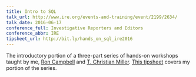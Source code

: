 ```yaml
---
title: Intro to SQL
talk_url: http://www.ire.org/events-and-training/event/2199/2634/
talk_date: 2016-06-17
conference_full: Investigative Reporters and Editors
conference_abbr: IRE
tipsheet_url: http://bit.ly/hands_on_sql_ire2016
---
```

The introductory portion of a three-part series of hands-on workshops taught by me, [Ron Campbell](https://twitter.com/campbellronaldw) and [T. Christian Miller](https://twitter.com/txtianmiller). [This tipsheet](http://bit.ly/intro_to_sql_ire2016) covers my portion of the series.